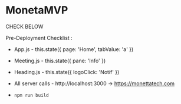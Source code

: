 # MonetaMVP
CHECK BELOW

Pre-Deployment Checklist :

* App.js - this.state({
  page: 'Home',
  tabValue: 'a'
})

* Meeting.js - this.state({
  pane: 'Info'
})

* Heading.js - this.state({
  logoClick: 'Notif'
})

* All server calls -
http://localhost:3000 -> https://monettatech.com

* `npm run build`
